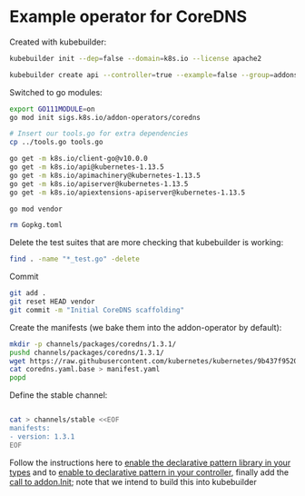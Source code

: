 # Example operator for CoreDNS

Created with kubebuilder:

```bash
kubebuilder init --dep=false --domain=k8s.io --license apache2

kubebuilder create api --controller=true --example=false --group=addons --kind=CoreDNS --make=false --namespaced=true --resource=true --version=v1alpha1

```

Switched to go modules:

```bash
export GO111MODULE=on
go mod init sigs.k8s.io/addon-operators/coredns

# Insert our tools.go for extra dependencies
cp ../tools.go tools.go

go get -m k8s.io/client-go@v10.0.0
go get -m k8s.io/api@kubernetes-1.13.5
go get -m k8s.io/apimachinery@kubernetes-1.13.5
go get -m k8s.io/apiserver@kubernetes-1.13.5
go get -m k8s.io/apiextensions-apiserver@kubernetes-1.13.5

go mod vendor

rm Gopkg.toml
```

Delete the test suites that are more checking that kubebuilder is working:

```bash
find . -name "*_test.go" -delete
```

Commit

```bash
git add .
git reset HEAD vendor
git commit -m "Initial CoreDNS scaffolding"
```



Create the manifests (we bake them into the addon-operator by default):

```bash
mkdir -p channels/packages/coredns/1.3.1/
pushd channels/packages/coredns/1.3.1/
wget https://raw.githubusercontent.com/kubernetes/kubernetes/9b437f95207c04bf2f25ef3110fac9b356d1fa91/cluster/addons/dns/coredns/coredns.yaml.base
cat coredns.yaml.base > manifest.yaml
popd
```

Define the stable channel:

```bash

cat > channels/stable <<EOF
manifests:
- version: 1.3.1
EOF

```


Follow the instructions here to [enable the declarative pattern library in your types](https://github.com/kubernetes-sigs/kubebuilder-declarative-pattern/tree/master/docs/addon/walkthrough#adding-the-framework-into-our-types) and to [enable to declarative pattern in your controller](https://github.com/kubernetes-sigs/kubebuilder-declarative-pattern/tree/master/docs/addon/walkthrough#using-the-framework-in-the-controller), finally add the [call to addon.Init](https://github.com/kubernetes-sigs/kubebuilder-declarative-pattern/tree/master/docs/addon/walkthrough#misc); note that we intend to build this into kubebuilder
